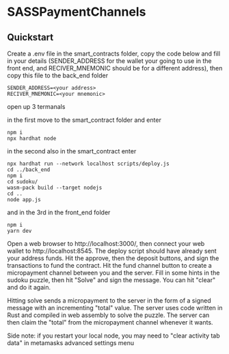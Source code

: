 # SASSPaymentChannels

## Quickstart

Create a .env file in the smart_contracts folder, copy the code below and fill in your details (SENDER_ADDRESS for the wallet your going to use in the front end, and RECIVER_MNEMONIC should be for a different address), then copy this file to the back_end folder

```
SENDER_ADDRESS=<your address> 
RECIVER_MNEMONIC=<your mnemonic>
```

open up 3 termanals

in the first move to the smart_contract folder and enter
```
npm i
npx hardhat node
```
in the second also in the smart_contract enter
```
npx hardhat run --network localhost scripts/deploy.js
cd ../back_end
npm i 
cd sudoku/
wasm-pack build --target nodejs
cd ..
node app.js
```
and in the 3rd in the front_end folder
```
npm i
yarn dev
```
Open a web browser to http://localhost:3000/, then connect your web wallet to http://localhost:8545. The deploy script should have already sent your address funds. Hit the approve, then the deposit buttons, and sign the transactions to fund the contract. Hit the fund channel button to create a micropayment channel between you and the server. Fill in some hints in the sudoku puzzle, then hit "Solve" and sign the message. You can hit "clear" and do it again. 

Hitting solve sends a micropayment to the server in the form of a signed message with an incrementing "total" value. The server uses code written in Rust and compiled in web assembly to solve the puzzle. The server can then claim the "total" from the micropayment channel whenever it wants.

Side note: if you restart your local node, you may need to "clear activity tab data" in metamasks advanced settings menu